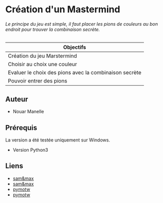 # Création d'un Mastermind

###### Le principe du jeu est simple, il faut placer les pions de couleurs au bon endroit pour trouver la combinaison secrète.


| Objectifs        | 
| ------------- |
| Création du jeu Marstermind      |
| Choisir au choix une couleur      | 
| Evaluer le choix des pions avec la combinaison secrète|
| Pouvoir entrer des pions |


## Auteur 
 
- Nouar Manelle

## Prérequis

La version a été testée uniquement sur Windows.
- Version Python3

## Liens 
 
- [sam&max](http://sametmax.com/un-gros-guide-bien-gras-sur-les-tests-unitaires-en-python-partie-4/)
- [sam&max](http://sametmax.com/les-docstrings/)
- [pymotw](https://pymotw.com/3/doctest/index.html)
- [pymotw](https://pymotw.com/3/unittest/index.html)


 
